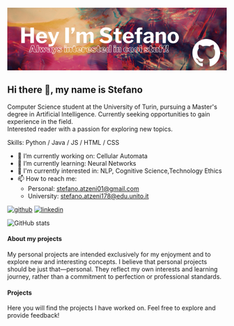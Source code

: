 ![](https://raw.githubusercontent.com/StefanoAtzeni2001/StefanoAtzeni2001/main/banner.png)
## Hi there 👋, my name is Stefano
Computer Science student at the University of Turin, pursuing a Master's degree in Artificial Intelligence. 
Currently seeking opportunities to gain experience in the field.  
Interested reader with a passion for exploring new topics.

Skills: Python / Java / JS / HTML / CSS

- 🔭 I’m currently working on: Cellular Automata 
- 🌱 I’m currently learning: Neural Networks 
- 👀 I'm currently interested in: NLP, Cognitive Science,Technology Ethics
- 📫 How to reach me:
  - Personal: stefano.atzeni01@gmail.com
  - University: stefano.atzeni178@edu.unito.it 

[<img src='https://cdn.jsdelivr.net/npm/simple-icons@3.0.1/icons/github.svg' alt='github' height='40'>](https://github.com/StefanoAtzeni2001)  [<img src='https://cdn.jsdelivr.net/npm/simple-icons@3.0.1/icons/linkedin.svg' alt='linkedin' height='40'>](https://www.linkedin.com/in/stefano-atzeni-b050b7273//)  

![GitHub stats](https://github-readme-stats.vercel.app/api?username=StefanoAtzeni2001&show_icons=true)  

#### About my projects
My personal projects are intended exclusively for my enjoyment and to explore new and interesting concepts. I believe that personal projects should be just that—personal. They reflect my own interests and learning journey, rather than a commitment to perfection or professional standards.
#### Projects

Here you will find the projects I have worked on. Feel free to explore and provide feedback!
